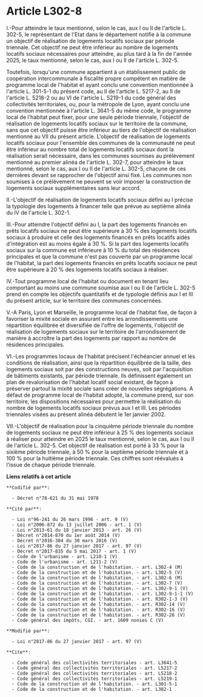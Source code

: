 # Article L302-8

I.-Pour atteindre le taux mentionné, selon le cas, aux I ou II de l'article L. 302-5, le représentant de l'Etat dans le
département notifie à la commune un objectif de réalisation de logements locatifs sociaux par période triennale. Cet objectif
ne peut être inférieur au nombre de logements locatifs sociaux nécessaires pour atteindre, au plus tard à la fin de l'année
2025, le taux mentionné, selon le cas, aux I ou II de l'article L. 302-5. 

Toutefois, lorsqu'une commune appartient à un établissement public de coopération intercommunale à fiscalité propre compétent
en matière de programme local de l'habitat et ayant conclu une convention mentionnée à l'article L. 301-5-1 du présent code,
au II de l'article L. 5217-2, au II de l'article L. 5218-2 ou au VI de l'article L. 5219-1 du code général des collectivités
territoriales, ou, pour la métropole de Lyon, ayant conclu une convention mentionnée à l'article L. 3641-5 du même code, le
programme local de l'habitat peut fixer, pour une seule période triennale, l'objectif de réalisation de logements locatifs
sociaux sur le territoire de la commune, sans que cet objectif puisse être inférieur au tiers de l'objectif de réalisation
mentionné au VII du présent article. L'objectif de réalisation de logements locatifs sociaux pour l'ensemble des communes de
la communauté ne peut être inférieur au nombre total de logements locatifs sociaux dont la réalisation serait nécessaire,
dans les communes soumises au prélèvement mentionné au premier alinéa de l'article L. 302-7, pour atteindre le taux
mentionné, selon le cas, aux I ou II de l'article L. 302-5, chacune de ces dernières devant se rapprocher de l'objectif ainsi
fixé. Les communes non soumises à ce prélèvement ne peuvent se voir imposer la construction de logements sociaux
supplémentaires sans leur accord. 

II.-L'objectif de réalisation de logements locatifs sociaux défini au I précise la typologie des logements à financer telle
que prévue au septième alinéa du IV de l'article L. 302-1. 

III.-Pour atteindre l'objectif défini au I, la part des logements financés en prêts locatifs sociaux ne peut être supérieure
à 30 % des logements locatifs sociaux à produire et celle des logements financés en prêts locatifs aidés d'intégration est au
moins égale à 30 %. Si la part des logements locatifs sociaux sur la commune est inférieure à 10 % du total des résidences
principales et que la commune n'est pas couverte par un programme local de l'habitat, la part des logements financés en prêts
locatifs sociaux ne peut être supérieure à 20 % des logements locatifs sociaux à réaliser. 

IV.-Tout programme local de l'habitat ou document en tenant lieu comportant au moins une commune soumise aux I ou II de
l'article L. 302-5 prend en compte les objectifs quantitatifs et de typologie définis aux I et III du présent article, sur le
territoire des communes concernées. 

V.-A Paris, Lyon et Marseille, le programme local de l'habitat fixe, de façon à favoriser la mixité sociale en assurant entre
les arrondissements une répartition équilibrée et diversifiée de l'offre de logements, l'objectif de réalisation de logements
sociaux sur le territoire de l'arrondissement de manière à accroître la part des logements par rapport au nombre de
résidences principales. 

VI.-Les programmes locaux de l'habitat précisent l'échéancier annuel et les conditions de réalisation, ainsi que la
répartition équilibrée de la taille, des logements sociaux soit par des constructions neuves, soit par l'acquisition de
bâtiments existants, par période triennale. Ils définissent également un plan de revalorisation de l'habitat locatif social
existant, de façon à préserver partout la mixité sociale sans créer de nouvelles ségrégations. A défaut de programme local de
l'habitat adopté, la commune prend, sur son territoire, les dispositions nécessaires pour permettre la réalisation du nombre
de logements locatifs sociaux prévus aux I et III. Les périodes triennales visées au présent alinéa débutent le 1er janvier
2002. 

VII.-L'objectif de réalisation pour la cinquième période triennale du nombre de logements sociaux ne peut être inférieur à 25
% des logements sociaux à réaliser pour atteindre en 2025 le taux mentionné, selon le cas, aux I ou II de l'article L. 302-5.
Cet objectif de réalisation est porté à 33 % pour la sixième période triennale, à 50 % pour la septième période triennale et
à 100 % pour la huitième période triennale. Ces chiffres sont réévalués à l'issue de chaque période triennale.

**Liens relatifs à cet article**

	**Codifié par**:

	  - Décret n°78-621 du 31 mai 1978

	**Cité par**:

	  - Loi n°96-241 du 26 mars 1996 - art. 9 (V)
	  - Loi n°2006-872 du 13 juillet 2006 - art. 1 (V)
	  - Loi n°2013-61 du 18 janvier 2013 - art. 26 (V)
	  - Décret n°2014-870 du 1er août 2014 (V)
	  - Décret n°2016-384 du 30 mars 2016 (V)
	  - Loi n°2017-86 du 27 janvier 2017 - art. 97 (V)
	  - Décret n°2017-835 du 5 mai 2017 - art. 1 (V)
	  - Code de l'urbanisme - art. L210-1 (V)
	  - Code de l'urbanisme - art. L211-2 (V)
	  - Code de la construction et de l'habitation. - art. L302-4 (M)
	  - Code de la construction et de l'habitation. - art. L302-5 (V)
	  - Code de la construction et de l'habitation. - art. L302-6 (M)
	  - Code de la construction et de l'habitation. - art. L302-7 (V)
	  - Code de la construction et de l'habitation. - art. L302-9-1 (V)
	  - Code de la construction et de l'habitation. - art. L302-9-1-1 (V)
	  - Code de la construction et de l'habitation. - art. R302-1-3 (V)
	  - Code de la construction et de l'habitation. - art. R302-14 (V)
	  - Code de la construction et de l'habitation. - art. R302-16 (V)
	  - Code de la construction et de l'habitation. - art. R302-26 (V)
	  - Code général des impôts, CGI. - art. 1609 nonies C (V)

	**Modifié par**:

	  - Loi n°2017-86 du 27 janvier 2017 - art. 97 (V)

	**Cite**:

	  - Code général des collectivités territoriales - art. L3641-5
	  - Code général des collectivités territoriales - art. L5217-2
	  - Code général des collectivités territoriales - art. L5218-2
	  - Code général des collectivités territoriales - art. L5219-1
	  - Code de la construction et de l'habitation. - art. L301-5-1
	  - Code de la construction et de l'habitation. - art. L302-1
